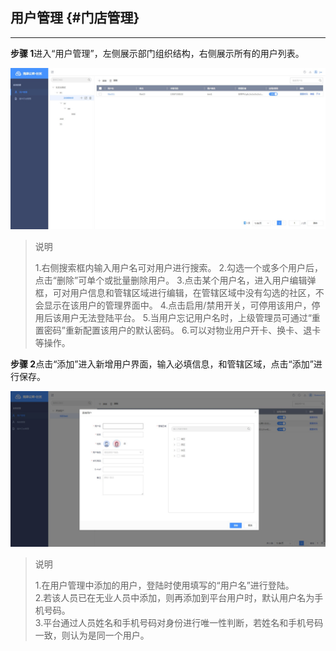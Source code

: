 ## 用户管理 {#门店管理}

---

**步骤 1**进入“用户管理”，左侧展示部门组织结构，右侧展示所有的用户列表。

![](/assets/yong-hu-guan-li.jpg)

> 说明
>
> 1.右侧搜索框内输入用户名可对用户进行搜索。 
> 2.勾选一个或多个用户后，点击“删除”可单个或批量删除用户。
> 3.点击某个用户名，进入用户编辑弹框，可对用户信息和管辖区域进行编辑，在管辖区域中没有勾选的社区，不会显示在该用户的管理界面中。
> 4.点击启用/禁用开关，可停用该用户，停用后该用户无法登陆平台。 
> 5.当用户忘记用户名时，上级管理员可通过“重置密码”重新配置该用户的默认密码。 6.可以对物业用户开卡、换卡、退卡等操作。

**步骤 2**点击“添加”进入新增用户界面，输入必填信息，和管辖区域，点击“添加”进行保存。

![](/assets/yong-hu-tian-jia.jpg)

> 说明
>
> 1.在用户管理中添加的用户，登陆时使用填写的“用户名”进行登陆。  
> 2.若该人员已在无业人员中添加，则再添加到平台用户时，默认用户名为手机号码。  
> 3.平台通过人员姓名和手机号码对身份进行唯一性判断，若姓名和手机号码一致，则认为是同一个用户。



